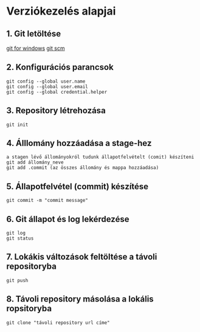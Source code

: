# Verziókezelés alapjai
## 1. Git letöltése
[git for windows](https://gitforwindows.org/)
[git scm](https://git-scm.com/)
## 2. Konfigurációs parancsok
    git config --global user.name
    git config --global user.email 
    git config --global credential.helper
## 3. Repository létrehozása
    git init
## 4. Álllomány hozzáadása a stage-hez
    a stagen lévő állományokról tudunk állapotfelvételt (comit) készíteni
    git add állomány_neve
    git add .commit (az összes állomány és mappa hozzáadása)
## 5. Állapotfelvétel (commit) készítése
    git commit -m "commit message"
## 6. Git állapot és log lekérdezése
    git log
    git status
## 7. Lokákis változások feltöltése a távoli repositoryba
    git push
## 8. Távoli repository másolása a lokális ropsitoryba
    git clone "távoli repository url címe"